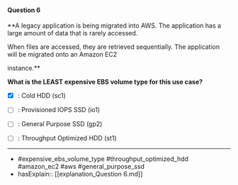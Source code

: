#### Question  6

**A legacy application is being migrated into AWS. The application has a large amount of data that is rarely accessed.

When files are accessed, they are retrieved sequentially. The application will be migrated onto an Amazon EC2

instance.**

**What is the LEAST expensive EBS volume type for this use case?**

- [x] :  Cold HDD (sc1)

- [ ] :  Provisioned IOPS SSD (io1)

- [ ] :  General Purpose SSD (gp2)

- [ ] :  Throughput Optimized HDD (st1)

----

- #expensive_ebs_volume_type #throughput_optimized_hdd #amazon_ec2 #aws #general_purpose_ssd
- hasExplain:: [[explanation_Question  6.md]]
